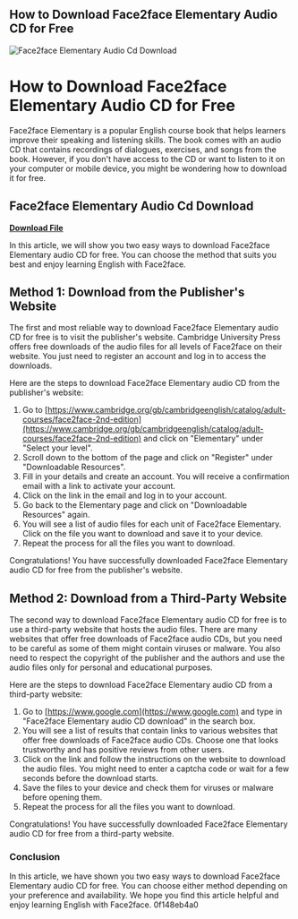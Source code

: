 ## How to Download Face2face Elementary Audio CD for Free

 
![Face2face Elementary Audio Cd Download](https://i.pinimg.com/736x/75/4d/0a/754d0a7fbe42af4a93db70c0f4de2a50.jpg)

 
# How to Download Face2face Elementary Audio CD for Free
 
Face2face Elementary is a popular English course book that helps learners improve their speaking and listening skills. The book comes with an audio CD that contains recordings of dialogues, exercises, and songs from the book. However, if you don't have access to the CD or want to listen to it on your computer or mobile device, you might be wondering how to download it for free.
 
## Face2face Elementary Audio Cd Download


[**Download File**](https://www.google.com/url?q=https%3A%2F%2Fssurll.com%2F2tKCMc&sa=D&sntz=1&usg=AOvVaw0ZkwfW3DAkTTwHWltYzKjn)

 
In this article, we will show you two easy ways to download Face2face Elementary audio CD for free. You can choose the method that suits you best and enjoy learning English with Face2face.
 
## Method 1: Download from the Publisher's Website
 
The first and most reliable way to download Face2face Elementary audio CD for free is to visit the publisher's website. Cambridge University Press offers free downloads of the audio files for all levels of Face2face on their website. You just need to register an account and log in to access the downloads.
 
Here are the steps to download Face2face Elementary audio CD from the publisher's website:
 
1. Go to [https://www.cambridge.org/gb/cambridgeenglish/catalog/adult-courses/face2face-2nd-edition](https://www.cambridge.org/gb/cambridgeenglish/catalog/adult-courses/face2face-2nd-edition) and click on "Elementary" under "Select your level".
2. Scroll down to the bottom of the page and click on "Register" under "Downloadable Resources".
3. Fill in your details and create an account. You will receive a confirmation email with a link to activate your account.
4. Click on the link in the email and log in to your account.
5. Go back to the Elementary page and click on "Downloadable Resources" again.
6. You will see a list of audio files for each unit of Face2face Elementary. Click on the file you want to download and save it to your device.
7. Repeat the process for all the files you want to download.

Congratulations! You have successfully downloaded Face2face Elementary audio CD for free from the publisher's website.
 
## Method 2: Download from a Third-Party Website
 
The second way to download Face2face Elementary audio CD for free is to use a third-party website that hosts the audio files. There are many websites that offer free downloads of Face2face audio CDs, but you need to be careful as some of them might contain viruses or malware. You also need to respect the copyright of the publisher and the authors and use the audio files only for personal and educational purposes.
 
Here are the steps to download Face2face Elementary audio CD from a third-party website:

1. Go to [https://www.google.com](https://www.google.com) and type in "Face2face Elementary audio CD download" in the search box.
2. You will see a list of results that contain links to various websites that offer free downloads of Face2face audio CDs. Choose one that looks trustworthy and has positive reviews from other users.
3. Click on the link and follow the instructions on the website to download the audio files. You might need to enter a captcha code or wait for a few seconds before the download starts.
4. Save the files to your device and check them for viruses or malware before opening them.
5. Repeat the process for all the files you want to download.

Congratulations! You have successfully downloaded Face2face Elementary audio CD for free from a third-party website.
 
### Conclusion
 
In this article, we have shown you two easy ways to download Face2face Elementary audio CD for free. You can choose either method depending on your preference and availability. We hope you find this article helpful and enjoy learning English with Face2face.
 0f148eb4a0
